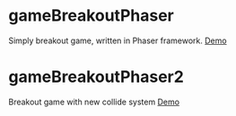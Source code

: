 # gameBreakoutPhaser
Simply breakout game, written in Phaser framework.
[Demo](https://cdn.rawgit.com/dariuszwrzesien/DwrPhaserGames/master/gameBreakoutPhaser/index.html)

# gameBreakoutPhaser2
Breakout game with new collide system
[Demo](https://cdn.rawgit.com/dariuszwrzesien/DwrPhaserGames/master/gameBreakoutPhaser2/index.html)

